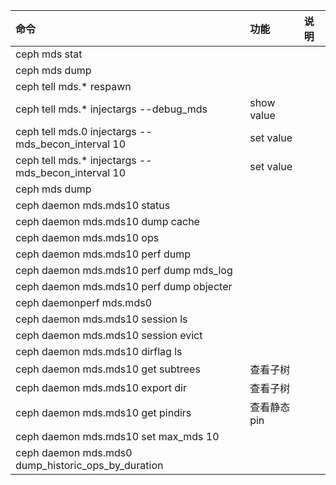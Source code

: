 |命令|功能|说明|
|:-|:-|:-|
|ceph mds stat|||
|ceph mds dump|||
|ceph tell mds.* respawn |||
|ceph tell mds.* injectargs --debug_mds |show value||
|ceph tell mds.0 injectargs --mds_becon_interval 10 |set value||
|ceph tell mds.* injectargs --mds_becon_interval 10 |set value||
|ceph mds dump|||
|ceph daemon mds.mds10 status|||
|ceph daemon mds.mds10 dump cache|||
|ceph daemon mds.mds10 ops|||
|ceph daemon mds.mds10 perf dump|||
|ceph daemon mds.mds10 perf dump mds_log|||
|ceph daemon mds.mds10 perf dump objecter|||
|ceph daemonperf mds.mds0 <interval>|||
|ceph daemon mds.mds10 session ls|||
|ceph daemon mds.mds10 session evict <client-id>|||
|ceph daemon mds.mds10 dirflag ls <dir>|||
|ceph daemon mds.mds10 get subtrees|查看子树||
|ceph daemon mds.mds10 export dir <dir> <rank> |查看子树||
|ceph daemon mds.mds10 get pindirs|查看静态pin||
|ceph daemon mds.mds10 set max_mds 10 |||
|ceph daemon mds.mds0 dump_historic_ops_by_duration |||
